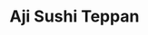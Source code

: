 ---
layout: place
title: "Aji Sushi Teppan"
permalink: /florida/winter-garden/aji-sushi-teppan.html
stateAbbr: FL
stateName: Florida
cityName: Winter Garden
place_id: ChIJ-Q_bt-6D54gRRl_IqEKJ_MI
photos:
  - name: >-
      places/ChIJ-Q_bt-6D54gRRl_IqEKJ_MI/photos/AeeoHcL7aq9OJ6cQVUHP_HI7ZmIELCS37mNb2sKmmkFmdfkxtJsK6vvPLa4ca3BmVabtANTDmtxNctqhTWAMEaRuLKMOjuRGNgI5KmzkD6oif1w96tfueHyBIQS9zvh4cXFnjvtX-xXh0996rxt9-p1oU-JkhZnv5XJLPg55wPBBClYTBBxmOuhbqZ_0_8mlVdk0Z2VFDXbSzQ8EjWHPDSP_L4EV2wGbFPZFA6avo7T--WwWcgzdwvIQIKQyNk-HkMEMpCvfRmZNs8QqNnqbUUI8zKJpJPVSyl067AUCA33WtF8Pwm8MmZuW1dZgn9HIWeVcMXsZ_fuR-B-WIAmyWjxEOpaQCwaSug2i-7PZwq5YsdPxFYJNrdU4xldxGtexvDDEQ1CvmXzlsCvlQu66j-Lae9aX5Iuf-ugjW3Zd0LY06xcNNRY
    widthPx: 4032
    heightPx: 3024
    authorAttributions:
      - displayName: Cesar Filho
        uri: https://maps.google.com/maps/contrib/112128750134205454058
        photoUri: >-
          https://lh3.googleusercontent.com/a-/ALV-UjXInFEzGt0V947GY38Xgl2oITftAG9L1EMTNyp7MHYdx5nYn5OTPg=s100-p-k-no-mo
    flagContentUri: >-
      https://www.google.com/local/imagery/report/?cb_client=maps_api_places.places_api&image_key=!1e10!2sCIHM0ogKEICAgICslK7KpQE&hl=en-US
    googleMapsUri: >-
      https://www.google.com/maps/place//data=!3m4!1e2!3m2!1sCIHM0ogKEICAgICslK7KpQE!2e10!4m2!3m1!1s0x88e783eeb7db0ff9:0xc2fc8942a8c85f46
  - name: >-
      places/ChIJ-Q_bt-6D54gRRl_IqEKJ_MI/photos/AeeoHcIDvoglLasXtgCXufgEaXAgbi4NKE4_MYMajHV5upFSOdt3J6InuvzBTZFaHGHDJ3tkiyZRo0EzvOBfllsGTs6YhMYMwERSkM0aom5RR5BuHAS1LZ2950Er9xdIuAy6OcEQ9LIQAujL7hMXTC1xTiUKN5ei_BNnxEemQP2Z2ADwdzuU4cJZ_wdXISqhipGjdrGdLoN8ZM1faYR0pWxdelX42EtsBFyHcqfdlRUTbdh6OGm6GQ45SuJM432BXZwNaGixjz-h0uSWT2X_cn8FVbJLbxzuE8YWUFMwzrasqh2iYljfjJjMYajmJ0KIAHm1d8jxEisk6DVOHdvR8GaepBceG4MOH30R7u7Pq2XJSWdTBMq3pmQBeaF4gL7-_Un0R9sfkRL-8vwI1gZHZO-3NgsLmVoEdlHcI7gQ0UuAIWnPp2ml
    widthPx: 4800
    heightPx: 3600
    authorAttributions:
      - displayName: Jackie Diaz
        uri: https://maps.google.com/maps/contrib/114171798031941267789
        photoUri: >-
          https://lh3.googleusercontent.com/a-/ALV-UjXP4FMbvKBZZPLemS9Ymwk0-hTCF9u_aTYNC9ETd-us6NQqjSY=s100-p-k-no-mo
    flagContentUri: >-
      https://www.google.com/local/imagery/report/?cb_client=maps_api_places.places_api&image_key=!1e10!2sCIHM0ogKEICAgICfu8bOngE&hl=en-US
    googleMapsUri: >-
      https://www.google.com/maps/place//data=!3m4!1e2!3m2!1sCIHM0ogKEICAgICfu8bOngE!2e10!4m2!3m1!1s0x88e783eeb7db0ff9:0xc2fc8942a8c85f46
  - name: >-
      places/ChIJ-Q_bt-6D54gRRl_IqEKJ_MI/photos/AeeoHcJBw8BFmQMolO-87GojPcoxKJp0qGReblwuMBmT1rdpgW5eOii1yiYHQMB7AmUefuM4ekFJ4uArs7qOPiTbOC_Mu1o55NeeyGaHIFhhCjH2TSSsAE80Bowp2zeslAgymGBZ2nySChcYpCj7fT-mm9gA6w3L9cX0Yxz8qF8sQCEHk3CTfhFwtGwK-B23ApbEpCKNB-mKWxQj3DKsoP6BOfXyhKBOuLOSqixWqIIxcG-9TNcHWBQnODiKtSAgTKlaGzXLYhziM0JCATrFpg7g7t-SgjG-2UrNB_Y-CaDkvzm6Q2JRUdxYOloAnqrrDTKfvlsPBpkrCmZoo4CUWCRbZZnWt456q11-39P7N0u0DSq_vwUBVnBNepQc6aQ-iJSP4aaOlnCGdtNatYWhNWlvdZDeeehRArrtBnrnsUgijw7N0zqh
    widthPx: 3000
    heightPx: 4000
    authorAttributions:
      - displayName: O'Brien Miles-Rhodes
        uri: https://maps.google.com/maps/contrib/103448065788665976967
        photoUri: >-
          https://lh3.googleusercontent.com/a-/ALV-UjVA55RjPAm5ilJgPgdWKWbUjZM4szZyQQzLlxAOF5Z_cZPjXJtFCQ=s100-p-k-no-mo
    flagContentUri: >-
      https://www.google.com/local/imagery/report/?cb_client=maps_api_places.places_api&image_key=!1e10!2sCIHM0ogKEICAgICbi5KFigE&hl=en-US
    googleMapsUri: >-
      https://www.google.com/maps/place//data=!3m4!1e2!3m2!1sCIHM0ogKEICAgICbi5KFigE!2e10!4m2!3m1!1s0x88e783eeb7db0ff9:0xc2fc8942a8c85f46
  - name: >-
      places/ChIJ-Q_bt-6D54gRRl_IqEKJ_MI/photos/AeeoHcJbkMcVXXVpkWntzIN-L3OYCJCCQStD4NcYzBBRFx6bNj6fsRUlLdUSUP1B-iI-OcsapQCx-Kq-HsQZN406N1ZjOBb8gYjmp687nTfAl6auFq5DQ_Az_yFYqKyDYhpzU1XBkBwtE0x6-N24u2C4lisUqSuQ0-_c7u9rOR-1s1SFIJ2c0rm04pH6g2vtmL-DcC4DB1BymbtXbJxvh0_dQ655XJseSw8-Wd9DPfy7waBtx3ReYDDxQGlDhKJLTPX8I3SyDTlLGYqbF6GyO8jJK9gg3h6D5F2SAOK-iG_OoWsTj9da17LG__QXRRAXYdf7YrRU0nHCjbfG9Fa3l7kXRSCBkppZ2hXfAWLxxyx6Skn0JUjq18eSRGs-IVqvmtXtoTJ-7bGyh37TxhXmcVEfkj87PXT0zrM5WSc7TwcBmUbHKQ
    widthPx: 4000
    heightPx: 1848
    authorAttributions:
      - displayName: Ogre Ray
        uri: https://maps.google.com/maps/contrib/116816652311957146459
        photoUri: >-
          https://lh3.googleusercontent.com/a-/ALV-UjUQqCb_IAqxs9wrW1Xmary9TgAgU2SBsIJ5ZVr2XePhHCGSFnwUow=s100-p-k-no-mo
    flagContentUri: >-
      https://www.google.com/local/imagery/report/?cb_client=maps_api_places.places_api&image_key=!1e10!2sCIHM0ogKEICAgMDg8qr3Ww&hl=en-US
    googleMapsUri: >-
      https://www.google.com/maps/place//data=!3m4!1e2!3m2!1sCIHM0ogKEICAgMDg8qr3Ww!2e10!4m2!3m1!1s0x88e783eeb7db0ff9:0xc2fc8942a8c85f46
  - name: >-
      places/ChIJ-Q_bt-6D54gRRl_IqEKJ_MI/photos/AeeoHcLCmVmPd5pGe1aHJHFUJFfkYe7zJ6c_NjBop1u3xp9ZuLRhumFaI9T2OdSQzToB7FLIoB2kKdRhVBMAl8aa26QX52bEY-PPnDZXSm91ryOOAZUlK0v431pJL4chyp616b08d5qNa4hDQxvV8daoELYxUPuelz2eDhWCLtZOkPHCI_hMaPW9v5_qAmssIwnAX79Jr-iLfwBgAzQgWITrzAJSpCzOm_7C1187-EztiTsWTykPs4uJ-bQDZfA5hB1LbqmI8JC_Acv9NcasB-kEJr3lnN36CHce0C1odP_aEG7kdhumdqAZ5HJlPpEaB9Gnfkl3RzKpXFc6jOXgfJHRBACSw9YskWLz7c_FIU12CiXQSLHWps9YZg3LhtHxCu1_bkKW3wGbhRj-I56AiWkAiGR5Rf8mRrsq_3pyIq6LRLz7sMuN
    widthPx: 2759
    heightPx: 3339
    authorAttributions:
      - displayName: Eliza Aleksandra
        uri: https://maps.google.com/maps/contrib/113473220293479311819
        photoUri: >-
          https://lh3.googleusercontent.com/a-/ALV-UjX3BTYjhNki-EeqRuC75APJXDSR8zDM7bK0_ScZUelTkU6p0PHk6Q=s100-p-k-no-mo
    flagContentUri: >-
      https://www.google.com/local/imagery/report/?cb_client=maps_api_places.places_api&image_key=!1e10!2sCIHM0ogKEICAgIDdjYnz0wE&hl=en-US
    googleMapsUri: >-
      https://www.google.com/maps/place//data=!3m4!1e2!3m2!1sCIHM0ogKEICAgIDdjYnz0wE!2e10!4m2!3m1!1s0x88e783eeb7db0ff9:0xc2fc8942a8c85f46
  - name: >-
      places/ChIJ-Q_bt-6D54gRRl_IqEKJ_MI/photos/AeeoHcK9coq-B7sm-N-rv9F9YRoPJF1xpUcX3IklsnMltbx4BV0VnCMRgrwVEbEVBwRfeatPxyrbFZkIFJY4sQCT1VE0f2tqHP-W2f9iBdtydHV6aw6LNNH6GXZSV9ehhlRHn-matIOe-TStkKb7AZiTHafvZxLVjOz6FIg_LmroCqlH0UbmIvnHz6sIEpl95X-QnloXbKHR1GdvR7phbgUVB6qFuCSA3JJDniug4Dr_MoJrcInclUYunlArUDg4v5ewqyMaiR4eMoNBk6qB2xUcSD_StrGfoXqfy_RwwkBS8ufxN6EiLH9Cb438ogvisxZwDvh18ZvB6tQGwa1YoziSNkUPTzm8I7sZoi3Tz34pG42x6YwRi8l6u-SAK_oZfYSoVfpWIKcg50KkGAYKtUGkxBIcftfNDUFdG9rH9vBEKO76YQ
    widthPx: 4800
    heightPx: 3600
    authorAttributions:
      - displayName: Jackie Diaz
        uri: https://maps.google.com/maps/contrib/114171798031941267789
        photoUri: >-
          https://lh3.googleusercontent.com/a-/ALV-UjXP4FMbvKBZZPLemS9Ymwk0-hTCF9u_aTYNC9ETd-us6NQqjSY=s100-p-k-no-mo
    flagContentUri: >-
      https://www.google.com/local/imagery/report/?cb_client=maps_api_places.places_api&image_key=!1e10!2sCIHM0ogKEICAgICfu8bOXg&hl=en-US
    googleMapsUri: >-
      https://www.google.com/maps/place//data=!3m4!1e2!3m2!1sCIHM0ogKEICAgICfu8bOXg!2e10!4m2!3m1!1s0x88e783eeb7db0ff9:0xc2fc8942a8c85f46
  - name: >-
      places/ChIJ-Q_bt-6D54gRRl_IqEKJ_MI/photos/AeeoHcK0A6475HByVXu9pAANKmRxJgZkm9zBz9omy4BRl8NqtpmLw5184lD618dvqryAARHZCymXAVB0359f39ENYpWOyVWzvuWocY1nJfN7OCGCvZ5tzfW_0Q7hfkk_jXmni1I84kywB-Cm7c_BQ-ZYD5MLMX9bHsxuBGvPsktKlalOAR5OnDarci_ZigLJ2DaRVoSIzYxBWBFMpEMfGHi4fYANK7JuqvZZa4Jj4vtBwdmBbcOI_1q64X0q5W9813OM-UxIGPYQxr-KyTiimuGt15qixiV5OjcMB5rnImkZGJh0t7oplI0zGnvVg3s_yc5EHA0pXyJqREZ8h1voOYhLgKaHVy-3NtQdT-YylgfoXcEayG5A4770ns1b4xITphjPe4g1J5bOFkXrbXpRe4T1gU4sgc0zYEIrpLNeleqzpdlf9Q
    widthPx: 3456
    heightPx: 4608
    authorAttributions:
      - displayName: Michael Dredge
        uri: https://maps.google.com/maps/contrib/108696116757770315410
        photoUri: >-
          https://lh3.googleusercontent.com/a/ACg8ocIf1Z9OwFdQAUjha4jtmn4Hv8I-XyjlCuL7fMVWGxVi4r7OMw=s100-p-k-no-mo
    flagContentUri: >-
      https://www.google.com/local/imagery/report/?cb_client=maps_api_places.places_api&image_key=!1e10!2sCIHM0ogKEICAgID6h6y5Sg&hl=en-US
    googleMapsUri: >-
      https://www.google.com/maps/place//data=!3m4!1e2!3m2!1sCIHM0ogKEICAgID6h6y5Sg!2e10!4m2!3m1!1s0x88e783eeb7db0ff9:0xc2fc8942a8c85f46
  - name: >-
      places/ChIJ-Q_bt-6D54gRRl_IqEKJ_MI/photos/AeeoHcJBgDxGD9UOPL5dGP4U22uzq8K5VWGneUzTs1oDgVbwoFnyzYAPd4MjgA_9PTi8T53UHBL8tGKXxWxddvxCvY3A1WRtn9QyIhs-vlPaws90gXrB11LTTvzq1N1imRA_sKnNDVeSwTpA4CeVTwKFL5h3CG5_FJ4xite2e8fs6tY95G5hWVclxIg543mHW-SeRGiMlARcvI52scQ7ft4ayMrZK8FvnSe6b_P6k6DcwcdUiTPEhxZhzX1lWEcZZG5R_OSKtU0hHbbT-AkAQl0LWnvXoCiIzBslzC_4H5D6xvY9gSKfTdegqtWDzMKMXZ8UVTVam8DqPQNJksXkhEToYa6ozyGFSjZ00DQmr34K5Yx50C6yJtZ3BVMO0RJLTeq0tWlvgTOWo_xdlPM_evOgIfNHRxOruozBuHij_46wv9xSJg
    widthPx: 4000
    heightPx: 1848
    authorAttributions:
      - displayName: Ogre Ray
        uri: https://maps.google.com/maps/contrib/116816652311957146459
        photoUri: >-
          https://lh3.googleusercontent.com/a-/ALV-UjUQqCb_IAqxs9wrW1Xmary9TgAgU2SBsIJ5ZVr2XePhHCGSFnwUow=s100-p-k-no-mo
    flagContentUri: >-
      https://www.google.com/local/imagery/report/?cb_client=maps_api_places.places_api&image_key=!1e10!2sCIHM0ogKEICAgMDg8qr3Kw&hl=en-US
    googleMapsUri: >-
      https://www.google.com/maps/place//data=!3m4!1e2!3m2!1sCIHM0ogKEICAgMDg8qr3Kw!2e10!4m2!3m1!1s0x88e783eeb7db0ff9:0xc2fc8942a8c85f46
  - name: >-
      places/ChIJ-Q_bt-6D54gRRl_IqEKJ_MI/photos/AeeoHcL2YUcDS6ElQtCPss25EcGgnWnysFmkkQ44rqxbr6bW-4kmKD5AC8UWoktcMqwTMDl0Rk-wyFdJEQ1GkD4upl6mVwA09zN_4KCdOl5Vmmwi07wGVcK2_fyBPgNXbJV3bRQ4PgDXmTmMLWG9VDwbQGTt8piK6GsjDEBNNO7NvgOw_HS_GICpliPS_aoW64bGos9oBX1T1vBak4Xg50sRziPslG1X1VYM4Nb9ZUhe1NgujvnzM_JeuPdWA_E9ZHVMy8S8JOiP9Jti3GJh8ckh1JKHw9_HVgEo9iCsvyZZla1ts8W_b9bLG6bQjaU8lviV_2qOgaTKGz4e7MvES4bmWn6CNs1eIezX8mwQEHyOIvI1nxadFZaqP887Mh9ylyhwQmbOEyF1fLXCCH7nXXzD9kV8W5XziOD4-L0NbvPSc7ZHI1Y
    widthPx: 3000
    heightPx: 2251
    authorAttributions:
      - displayName: Aji Sushi
        uri: https://maps.google.com/maps/contrib/107475116267417058236
        photoUri: >-
          https://lh3.googleusercontent.com/a/ACg8ocKLhhWEG-GC-YOZ_JmrUdUGU1bN-DJni7vUELzWovvMLE49Mw=s100-p-k-no-mo
    flagContentUri: >-
      https://www.google.com/local/imagery/report/?cb_client=maps_api_places.places_api&image_key=!1e10!2sCIHM0ogKEICAgICM-s7HuQE&hl=en-US
    googleMapsUri: >-
      https://www.google.com/maps/place//data=!3m4!1e2!3m2!1sCIHM0ogKEICAgICM-s7HuQE!2e10!4m2!3m1!1s0x88e783eeb7db0ff9:0xc2fc8942a8c85f46
  - name: >-
      places/ChIJ-Q_bt-6D54gRRl_IqEKJ_MI/photos/AeeoHcJHaFWmyDr_V3fgICkWScM9XpLuFV5PnI8OnqUyBlO5MfrqNoQLVn-F6QQ3AZqNp29d-o5-HVNL3etGVesVj5pJjLoU2artIPqgPJOeBKxH9nuXJfuOddU6X0vcl5bK4OhsU0w62G1UDXfHGM88KXl2OR-Do5JnGqz5MN_xwQid9K5lJlDpVcxWSiLU_OHpdRXk-G2puBXqQ-5gZdezYy-VRUySa98VGE6F8dZELW7krxSKfMqL55gbScOo5E2JbWxLfcTMnjo0jZ_E_176yxJEYpWyouaZzrn8Tx_H9LHJt4wh0HGuvVlJRjvYufZ1qOKAGC6IgiOWvrij-9-O_hW565qxFCVumw6aYI7h0R0rz3sBlJCfaP3LoEe2QReYGvhEDydzYF13iVssFikV4mQV2fC1_ZWsuhWwA3p1CzgYWOgs
    widthPx: 1080
    heightPx: 1415
    authorAttributions:
      - displayName: Lauren Crespo
        uri: https://maps.google.com/maps/contrib/116824110806832838938
        photoUri: >-
          https://lh3.googleusercontent.com/a-/ALV-UjX3UG1w4pC8l-dBJ8oTeOWc25famTXPMKXjWFSR1sXNV9nNhQmE1Q=s100-p-k-no-mo
    flagContentUri: >-
      https://www.google.com/local/imagery/report/?cb_client=maps_api_places.places_api&image_key=!1e10!2sCIHM0ogKEICAgICnxOK61wE&hl=en-US
    googleMapsUri: >-
      https://www.google.com/maps/place//data=!3m4!1e2!3m2!1sCIHM0ogKEICAgICnxOK61wE!2e10!4m2!3m1!1s0x88e783eeb7db0ff9:0xc2fc8942a8c85f46
address: '3251 Daniels Rd #116, Winter Garden, FL 34787, USA'
street: '3251 Daniels Rd #116'
city: Winter Garden
state: FL
zip: '34787'
country: USA
neighborhood: null
latitude: '28.523490'
longitude: '-81.583882'
accessibility_options:
  wheelchairAccessibleParking: true
  wheelchairAccessibleEntrance: true
  wheelchairAccessibleRestroom: true
  wheelchairAccessibleSeating: true
business_status: OPERATIONAL
name: Aji Sushi Teppan
google_maps_links:
  directionsUri: >-
    https://www.google.com/maps/dir//''/data=!4m7!4m6!1m1!4e2!1m2!1m1!1s0x88e783eeb7db0ff9:0xc2fc8942a8c85f46!3e0
  placeUri: https://maps.google.com/?cid=14050255856881655622
  writeAReviewUri: >-
    https://www.google.com/maps/place//data=!4m3!3m2!1s0x88e783eeb7db0ff9:0xc2fc8942a8c85f46!12e1
  reviewsUri: >-
    https://www.google.com/maps/place//data=!4m4!3m3!1s0x88e783eeb7db0ff9:0xc2fc8942a8c85f46!9m1!1b1
  photosUri: >-
    https://www.google.com/maps/place//data=!4m3!3m2!1s0x88e783eeb7db0ff9:0xc2fc8942a8c85f46!10e5
primary_type: Japanese Restaurant
opening_hours:
  regular: null
  current: null
secondary_opening_hours:
  regular:
    weekdayDescriptions: null
    type: null
  current:
    weekdayDescriptions: null
    type: null
phone: (407) 877-9888
price_level: PRICE_LEVEL_MODERATE
price_range: null
rating: '4.1'
rating_count: 991
website: http://www.ajisushi.com/
description: >-
  Contemporary Japanese gathering spot featuring made-to-order sushi, teppanyaki
  meals & cocktails.
reviews:
  - name: >-
      places/ChIJ-Q_bt-6D54gRRl_IqEKJ_MI/reviews/ChdDSUhNMG9nS0VJQ0FnTURnOHFyM2l3RRAB
    relativePublishTimeDescription: a month ago
    rating: 4
    text:
      text: >-
        The sushi, chefs (sushi and hibachi), food quality,  and general
        atmosphere are great.  The wait staff is mediocre at best,  and the
        facility is showing signs of wear/lack of upkeep. They are also stingy
        with bathroom paper towel dispensers- it gives 1.5" at a
        time.(photo).... the gaskets are sagging from the hibachi area also
        (photos)


        I hope the owner keeps up with maintenance,  stops skimping on hands
        towels in the bathroom,  and the wait staff are more attentive  (ex: You
        order sushi, ask for chopsticks with it,  they don't give you any,  take
        5 to 10 min to come back, so you have to get up and ask the front bar
        for chopsticks. )


        If those are fixed up, this place would be 5 stars, and worth the
        $50-100/person.... until then,  it's just OK.
      languageCode: en
    originalText:
      text: >-
        The sushi, chefs (sushi and hibachi), food quality,  and general
        atmosphere are great.  The wait staff is mediocre at best,  and the
        facility is showing signs of wear/lack of upkeep. They are also stingy
        with bathroom paper towel dispensers- it gives 1.5" at a
        time.(photo).... the gaskets are sagging from the hibachi area also
        (photos)


        I hope the owner keeps up with maintenance,  stops skimping on hands
        towels in the bathroom,  and the wait staff are more attentive  (ex: You
        order sushi, ask for chopsticks with it,  they don't give you any,  take
        5 to 10 min to come back, so you have to get up and ask the front bar
        for chopsticks. )


        If those are fixed up, this place would be 5 stars, and worth the
        $50-100/person.... until then,  it's just OK.
      languageCode: en
    authorAttribution:
      displayName: Ogre Ray
      uri: https://www.google.com/maps/contrib/116816652311957146459/reviews
      photoUri: >-
        https://lh3.googleusercontent.com/a-/ALV-UjUQqCb_IAqxs9wrW1Xmary9TgAgU2SBsIJ5ZVr2XePhHCGSFnwUow=s128-c0x00000000-cc-rp-mo-ba6
    publishTime: '2025-02-23T21:00:55.996283Z'
    flagContentUri: >-
      https://www.google.com/local/review/rap/report?postId=ChdDSUhNMG9nS0VJQ0FnTURnOHFyM2l3RRAB&d=17924085&t=1
    googleMapsUri: >-
      https://www.google.com/maps/reviews/data=!4m6!14m5!1m4!2m3!1sChdDSUhNMG9nS0VJQ0FnTURnOHFyM2l3RRAB!2m1!1s0x88e783eeb7db0ff9:0xc2fc8942a8c85f46
  - name: >-
      places/ChIJ-Q_bt-6D54gRRl_IqEKJ_MI/reviews/ChdDSUhNMG9nS0VJQ0FnTUNBbGJtTTRnRRAB
    relativePublishTimeDescription: 2 months ago
    rating: 4
    text:
      text: >-
        We sat at the bar and the service was decent, but we had to wait
        multiple times for the bartender to return and there were only 3 of us
        at the bar.


        Fortunately the rolls we had were very good, the serving size of the
        edamame was good and gyoza was tasty.
      languageCode: en
    originalText:
      text: >-
        We sat at the bar and the service was decent, but we had to wait
        multiple times for the bartender to return and there were only 3 of us
        at the bar.


        Fortunately the rolls we had were very good, the serving size of the
        edamame was good and gyoza was tasty.
      languageCode: en
    authorAttribution:
      displayName: Cindi Rella
      uri: https://www.google.com/maps/contrib/118068508629751279200/reviews
      photoUri: >-
        https://lh3.googleusercontent.com/a-/ALV-UjVkihuswu_XMRe6iOgiNf-szHOvqpciXqNAphQWM_uWc7jHGutf=s128-c0x00000000-cc-rp-mo-ba4
    publishTime: '2025-02-02T19:39:50.115845Z'
    flagContentUri: >-
      https://www.google.com/local/review/rap/report?postId=ChdDSUhNMG9nS0VJQ0FnTUNBbGJtTTRnRRAB&d=17924085&t=1
    googleMapsUri: >-
      https://www.google.com/maps/reviews/data=!4m6!14m5!1m4!2m3!1sChdDSUhNMG9nS0VJQ0FnTUNBbGJtTTRnRRAB!2m1!1s0x88e783eeb7db0ff9:0xc2fc8942a8c85f46
  - name: >-
      places/ChIJ-Q_bt-6D54gRRl_IqEKJ_MI/reviews/ChdDSUhNMG9nS0VJQ0FnSUNfdk9Mb3FnRRAB
    relativePublishTimeDescription: 2 months ago
    rating: 2
    text:
      text: >-
        We ordered their combination meal for $23.99 each. The combination
        included a a small portion of an entree, rice, soup, salad and small
        portion of sushi. The soup was very salty, lukewarm, and not edible. The
        salad was average with some lettuce and ginger dressing. The chicken
        teriyaki entree was horrific. It was cold, no flavor, it just sat in the
        corner of the plate with some sauce on it. The white sticky rice was
        perfectly positioned in a corner and it did not move. The sushi roll was
        tough but I did like that they had differ t vegetables to what I’m used
        to. The beef dish was tough but flavorful and like warm. Our server was
        very nice. The best part of the meal was the tempura vegetables!
      languageCode: en
    originalText:
      text: >-
        We ordered their combination meal for $23.99 each. The combination
        included a a small portion of an entree, rice, soup, salad and small
        portion of sushi. The soup was very salty, lukewarm, and not edible. The
        salad was average with some lettuce and ginger dressing. The chicken
        teriyaki entree was horrific. It was cold, no flavor, it just sat in the
        corner of the plate with some sauce on it. The white sticky rice was
        perfectly positioned in a corner and it did not move. The sushi roll was
        tough but I did like that they had differ t vegetables to what I’m used
        to. The beef dish was tough but flavorful and like warm. Our server was
        very nice. The best part of the meal was the tempura vegetables!
      languageCode: en
    authorAttribution:
      displayName: onthegoboomer
      uri: https://www.google.com/maps/contrib/104961679872622262771/reviews
      photoUri: >-
        https://lh3.googleusercontent.com/a-/ALV-UjXv4eePZj74R1fJJJ7ym2L1hcuJj0yI3AkWbkvCjZBQ_etvGPg=s128-c0x00000000-cc-rp-mo-ba6
    publishTime: '2025-01-14T01:31:45.207532Z'
    flagContentUri: >-
      https://www.google.com/local/review/rap/report?postId=ChdDSUhNMG9nS0VJQ0FnSUNfdk9Mb3FnRRAB&d=17924085&t=1
    googleMapsUri: >-
      https://www.google.com/maps/reviews/data=!4m6!14m5!1m4!2m3!1sChdDSUhNMG9nS0VJQ0FnSUNfdk9Mb3FnRRAB!2m1!1s0x88e783eeb7db0ff9:0xc2fc8942a8c85f46
  - name: >-
      places/ChIJ-Q_bt-6D54gRRl_IqEKJ_MI/reviews/ChZDSUhNMG9nS0VJQ0FnSUN2dUpYLUZ3EAE
    relativePublishTimeDescription: 4 months ago
    rating: 5
    text:
      text: >-
        This place should have a five star rating! This place even beat our
        favorite sushi spot. Top quality sushi and big portions. We are sushi
        snobs and we were amazed at how good it was! Also they made some of my
        rolls without rice for those who are doing keto or low carb. We had the
        yellowtail firecracker, rainbow roll, valentine roll and the sushi
        deluxe. Was phenomenal!
      languageCode: en
    originalText:
      text: >-
        This place should have a five star rating! This place even beat our
        favorite sushi spot. Top quality sushi and big portions. We are sushi
        snobs and we were amazed at how good it was! Also they made some of my
        rolls without rice for those who are doing keto or low carb. We had the
        yellowtail firecracker, rainbow roll, valentine roll and the sushi
        deluxe. Was phenomenal!
      languageCode: en
    authorAttribution:
      displayName: Katy
      uri: https://www.google.com/maps/contrib/106534317789398638082/reviews
      photoUri: >-
        https://lh3.googleusercontent.com/a-/ALV-UjVbzwDkZqQsZHraxB9aL4MzHomTVF_-oDG7MbxZq_5nyWXQZFFC4g=s128-c0x00000000-cc-rp-mo-ba3
    publishTime: '2024-12-07T22:57:24.001683Z'
    flagContentUri: >-
      https://www.google.com/local/review/rap/report?postId=ChZDSUhNMG9nS0VJQ0FnSUN2dUpYLUZ3EAE&d=17924085&t=1
    googleMapsUri: >-
      https://www.google.com/maps/reviews/data=!4m6!14m5!1m4!2m3!1sChZDSUhNMG9nS0VJQ0FnSUN2dUpYLUZ3EAE!2m1!1s0x88e783eeb7db0ff9:0xc2fc8942a8c85f46
  - name: >-
      places/ChIJ-Q_bt-6D54gRRl_IqEKJ_MI/reviews/ChZDSUhNMG9nS0VJQ0FnTUNBdEphWkl3EAE
    relativePublishTimeDescription: 2 months ago
    rating: 5
    text:
      text: >-
        I went around 5pm on a Wednesday. I ordered a few drinks and a crème
        brûlée. Everything came out very fast and good. Carlee was our hostess
        and she was very sweet and efficient and answered several questions for
        me. Becca was our server and she was also very efficient; checking in on
        my table often, bringing fast refills, and overall great service. 10/10
      languageCode: en
    originalText:
      text: >-
        I went around 5pm on a Wednesday. I ordered a few drinks and a crème
        brûlée. Everything came out very fast and good. Carlee was our hostess
        and she was very sweet and efficient and answered several questions for
        me. Becca was our server and she was also very efficient; checking in on
        my table often, bringing fast refills, and overall great service. 10/10
      languageCode: en
    authorAttribution:
      displayName: Laila Shpigler
      uri: https://www.google.com/maps/contrib/113164129585163964397/reviews
      photoUri: >-
        https://lh3.googleusercontent.com/a-/ALV-UjUh6RcJ8lBspV-gGMtbaZtgP0WFGbb03hAXWJcOiV-PzJWgywDt=s128-c0x00000000-cc-rp-mo
    publishTime: '2025-01-29T21:51:06.980172Z'
    flagContentUri: >-
      https://www.google.com/local/review/rap/report?postId=ChZDSUhNMG9nS0VJQ0FnTUNBdEphWkl3EAE&d=17924085&t=1
    googleMapsUri: >-
      https://www.google.com/maps/reviews/data=!4m6!14m5!1m4!2m3!1sChZDSUhNMG9nS0VJQ0FnTUNBdEphWkl3EAE!2m1!1s0x88e783eeb7db0ff9:0xc2fc8942a8c85f46
parking_options:
  freeParkingLot: true
  freeStreetParking: true
payment_options:
  acceptsCreditCards: true
  acceptsDebitCards: true
  acceptsCashOnly: false
  acceptsNfc: true
allow_dogs: null
curbside_pickup: false
delivery: true
dine_in: true
good_for_children: true
good_for_groups: true
good_for_sports: false
live_music: false
menu_for_children: true
outdoor_seating: true
reservable: true
restroom: true
serves_beer: true
serves_breakfast: false
serves_brunch: null
serves_cocktails: true
serves_coffee: false
serves_dinner: true
serves_dessert: true
serves_lunch: true
serves_vegetarian_food: true
serves_wine: true
takeout: true

---